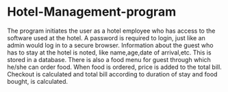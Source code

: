 # Hotel-Management-program

The program initiates the user as a hotel employee who has access to the software used at the hotel. 
A password is required to login, just like an admin would log in to a secure browser.
Information about the guest who has to stay at the hotel is noted, like name,age,date of arrival,etc. This is stored in a database. There is also a food menu for guest through which he/she can order food. When food is ordered, price is added to the total bill. Checkout is calculated and total bill according to duration of stay and food bought, is calculated. 
